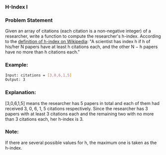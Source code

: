 ### H-Index I

### Problem Statement
Given an array of citations (each citation is a non-negative integer) of a researcher, write a function to compute the researcher's h-index.
According to the <a href="https://en.wikipedia.org/wiki/H-index">definition of h-index on Wikipedia</a>: "A scientist has index h if h of his/her N papers have at least h citations each, and the other N − h papers have no more than h citations each."

### Example:
```bash
Input: citations = [3,0,6,1,5]
Output: 3 
```
### Explanation: 
[3,0,6,1,5] means the researcher has 5 papers in total and each of them had received 3, 0, 6, 1, 5 citations respectively. Since the researcher has 3 papers with at least 3 citations each and the remaining two with no more than 3 citations each, her h-index is 3.

### Note: 
If there are several possible values for h, the maximum one is taken as the h-index.